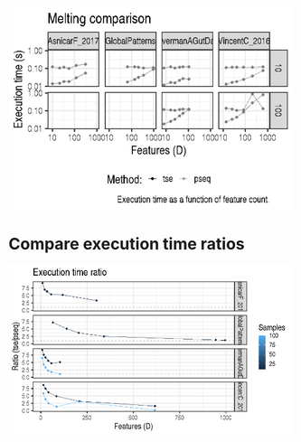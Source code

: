 ![](melt_benchmark_files/figure-markdown_strict/melting_features-1.png)

Compare execution time ratios
=============================

![](melt_benchmark_files/figure-markdown_strict/melting_features_ratio-1.png)
